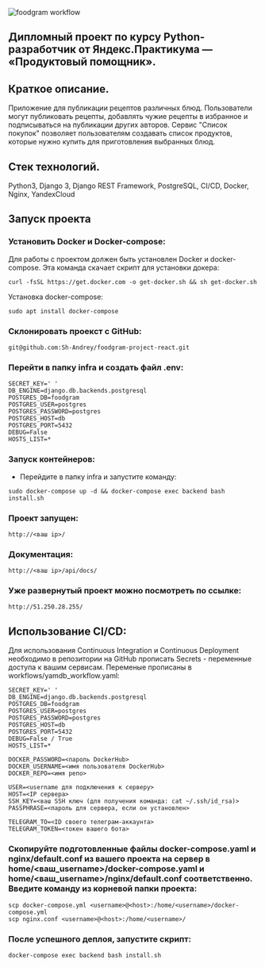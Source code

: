 ![foodgram workflow](https://github.com/Sh-Andrey/foodgram-project-react/actions/workflows/foodgram_workflow.yml/badge.svg)

## Дипломный проект по курсу Python-разработчик от Яндекс.Практикума — «Продуктовый помощник».
## Краткое описание.
Приложение для публикации рецептов различных блюд. Пользователи могут публиковать рецепты, добавлять чужие рецепты в избранное и подписываться на публикации других авторов. Сервис "Список покупок" позволяет пользователям создавать список продуктов, которые нужно купить для приготовления выбранных блюд.

## Стек технологий.
Python3, Django 3, Django REST Framework, PostgreSQL,
CI/CD, Docker, Nginx, YandexCloud

## Запуск проекта
### Установить Docker и Docker-compose:
Для работы с проектом должен быть установлен Docker и docker-compose. Эта команда скачает скрипт для установки докера:
```
curl -fsSL https://get.docker.com -o get-docker.sh && sh get-docker.sh
```
Установка docker-compose:
```
sudo apt install docker-compose
```
### Склонировать проекст с GitHub:
```
git@github.com:Sh-Andrey/foodgram-project-react.git
```
### Перейти в папку infra и создать файл .env:
```
SECRET_KEY=' '
DB_ENGINE=django.db.backends.postgresql
POSTGRES_DB=foodgram
POSTGRES_USER=postgres
POSTGRES_PASSWORD=postgres
POSTGRES_HOST=db
POSTGRES_PORT=5432
DEBUG=False
HOSTS_LIST=*
```
### Запуск контейнеров:
- Перейдите в папку infra и запустите команду:
```
sudo docker-compose up -d && docker-compose exec backend bash install.sh
```
### Проект запущен:
```
http://<ваш ip>/
```
### Документация:
```
http://<ваш ip>/api/docs/
```
### Уже развернутый проект можно посмотреть по ссылке:
```
http://51.250.28.255/
```
## Использование CI/CD:
Для использования Continuous Integration и Continuous Deployment необходимо в репозитории на GitHub прописать Secrets - переменные доступа к вашим сервисам. Переменые прописаны в workflows/yamdb_workflow.yaml:
```
SECRET_KEY=' '
DB_ENGINE=django.db.backends.postgresql
POSTGRES_DB=foodgram
POSTGRES_USER=postgres
POSTGRES_PASSWORD=postgres
POSTGRES_HOST=db
POSTGRES_PORT=5432
DEBUG=False / True
HOSTS_LIST=*

DOCKER_PASSWORD=<пароль DockerHub>
DOCKER_USERNAME=<имя пользователя DockerHub>
DOCKER_REPO=<имя репо>

USER=<username для подключения к серверу>
HOST=<IP сервера>
SSH_KEY=<ваш SSH ключ (для получения команда: cat ~/.ssh/id_rsa)>
PASSPHRASE=<пароль для сервера, если он установлен>

TELEGRAM_TO=<ID своего телеграм-аккаунта>
TELEGRAM_TOKEN=<токен вашего бота>
```
### Скопируйте подготовленные файлы docker-compose.yaml и nginx/default.conf из вашего проекта на сервер в home/<ваш_username>/docker-compose.yaml и home/<ваш_username>/nginx/default.conf соответственно. Введите команду из корневой папки проекта:
```
scp docker-compose.yml <username>@<host>:/home/<username>/docker-compose.yml
scp nginx.conf <username>@<host>:/home/<username>/
```
### После успешного деплоя, запустите скрипт:
```
docker-compose exec backend bash install.sh
```